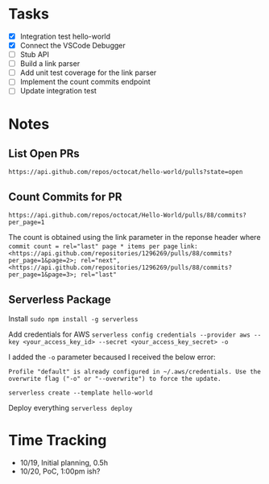 
# Tasks
- [x] Integration test hello-world
- [x] Connect the VSCode Debugger
- [ ] Stub API
- [ ] Build a link parser
- [ ] Add unit test coverage for the link parser
- [ ] Implement the count commits endpoint
- [ ] Update integration test

# Notes

## List Open PRs
`https://api.github.com/repos/octocat/hello-world/pulls?state=open`

## Count Commits for PR
`https://api.github.com/repos/octocat/Hello-World/pulls/88/commits?per_page=1`

The count is obtained using the link parameter in the reponse header where `commit count = rel="last" page * items per page`
```link: <https://api.github.com/repositories/1296269/pulls/88/commits?per_page=1&page=2>; rel="next", <https://api.github.com/repositories/1296269/pulls/88/commits?per_page=1&page=3>; rel="last"```

## Serverless Package

Install
`sudo npm install -g serverless`

Add credentials for AWS
`serverless config credentials --provider aws --key <your_access_key_id> --secret <your_access_key_secret> -o`

I added the `-o` parameter becaused I received the below error:

```
Profile "default" is already configured in ~/.aws/credentials. Use the overwrite flag ("-o" or "--overwrite") to force the update.
```

`serverless create --template hello-world`

Deploy everything
`serverless deploy`

# Time Tracking
- 10/19, Initial planning, 0.5h
- 10/20, PoC, 1:00pm ish?